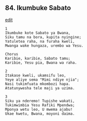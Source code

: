 ## 84. Ikumbuke Sabato
[edit](https://docs.google.com/document/d/1Zt_aIrRCV1uQYfNBHaYmvrPcW6H9TDoj/edit?mode=html)



    1
    Ikumbuke kote Sabato ya Bwana,
    Siku tamu na bora, kupita nyingine;
    Yatuletea raha, na furaha kweli,
    Mwanga wake hungaza, urembo wa Yesu.

    Chorus
    Karibie, karibie, Sabato tamu;
    Karibie, Yesu pia, Bwana wa raha.

    2
    Itakase kweli, ukamsifu leo,
    Yeye aliye sema "Mimi ndiye njia";
    Nasi tukimfuata mkombozi hapa.
    Atatunywesha tele maji ya uzima.

    3
    Siku ya nderemo! Tupishe wakati,
    Tukimwimbia Yesu Rafiki Mpendwa;
    Mponya wetu leo, U mwema ajabu!
    Ukae kwetu, Bwana, moyoni daima.


